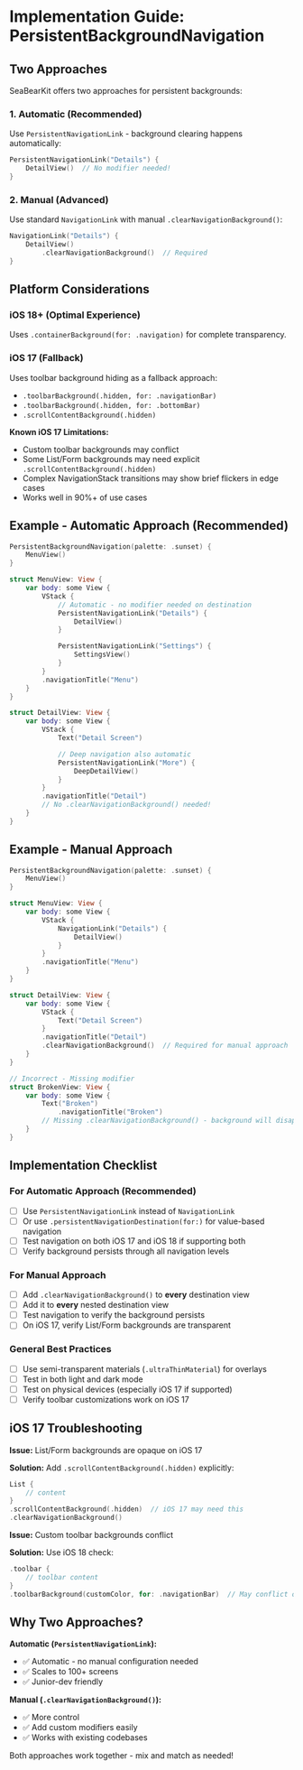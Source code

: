 # Implementation Guide: PersistentBackgroundNavigation

## Two Approaches

SeaBearKit offers two approaches for persistent backgrounds:

### 1. Automatic (Recommended)

Use `PersistentNavigationLink` - background clearing happens automatically:

```swift
PersistentNavigationLink("Details") {
    DetailView()  // No modifier needed!
}
```

### 2. Manual (Advanced)

Use standard `NavigationLink` with manual `.clearNavigationBackground()`:

```swift
NavigationLink("Details") {
    DetailView()
        .clearNavigationBackground()  // Required
}
```

## Platform Considerations

### iOS 18+ (Optimal Experience)

Uses `.containerBackground(for: .navigation)` for complete transparency.

### iOS 17 (Fallback)

Uses toolbar background hiding as a fallback approach:
- `.toolbarBackground(.hidden, for: .navigationBar)`
- `.toolbarBackground(.hidden, for: .bottomBar)`
- `.scrollContentBackground(.hidden)`

**Known iOS 17 Limitations:**
- Custom toolbar backgrounds may conflict
- Some List/Form backgrounds may need explicit `.scrollContentBackground(.hidden)`
- Complex NavigationStack transitions may show brief flickers in edge cases
- Works well in 90%+ of use cases

## Example - Automatic Approach (Recommended)

```swift
PersistentBackgroundNavigation(palette: .sunset) {
    MenuView()
}

struct MenuView: View {
    var body: some View {
        VStack {
            // Automatic - no modifier needed on destination
            PersistentNavigationLink("Details") {
                DetailView()
            }

            PersistentNavigationLink("Settings") {
                SettingsView()
            }
        }
        .navigationTitle("Menu")
    }
}

struct DetailView: View {
    var body: some View {
        VStack {
            Text("Detail Screen")

            // Deep navigation also automatic
            PersistentNavigationLink("More") {
                DeepDetailView()
            }
        }
        .navigationTitle("Detail")
        // No .clearNavigationBackground() needed!
    }
}
```

## Example - Manual Approach

```swift
PersistentBackgroundNavigation(palette: .sunset) {
    MenuView()
}

struct MenuView: View {
    var body: some View {
        VStack {
            NavigationLink("Details") {
                DetailView()
            }
        }
        .navigationTitle("Menu")
    }
}

struct DetailView: View {
    var body: some View {
        VStack {
            Text("Detail Screen")
        }
        .navigationTitle("Detail")
        .clearNavigationBackground()  // Required for manual approach
    }
}

// Incorrect - Missing modifier
struct BrokenView: View {
    var body: some View {
        Text("Broken")
            .navigationTitle("Broken")
        // Missing .clearNavigationBackground() - background will disappear!
    }
}
```

## Implementation Checklist

### For Automatic Approach (Recommended)

- [ ] Use `PersistentNavigationLink` instead of `NavigationLink`
- [ ] Or use `.persistentNavigationDestination(for:)` for value-based navigation
- [ ] Test navigation on both iOS 17 and iOS 18 if supporting both
- [ ] Verify background persists through all navigation levels

### For Manual Approach

- [ ] Add `.clearNavigationBackground()` to **every** destination view
- [ ] Add it to **every** nested destination view
- [ ] Test navigation to verify the background persists
- [ ] On iOS 17, verify List/Form backgrounds are transparent

### General Best Practices

- [ ] Use semi-transparent materials (`.ultraThinMaterial`) for overlays
- [ ] Test in both light and dark mode
- [ ] Test on physical devices (especially iOS 17 if supported)
- [ ] Verify toolbar customizations work on iOS 17

## iOS 17 Troubleshooting

**Issue:** List/Form backgrounds are opaque on iOS 17

**Solution:** Add `.scrollContentBackground(.hidden)` explicitly:
```swift
List {
    // content
}
.scrollContentBackground(.hidden)  // iOS 17 may need this
.clearNavigationBackground()
```

**Issue:** Custom toolbar backgrounds conflict

**Solution:** Use iOS 18 check:
```swift
.toolbar {
    // toolbar content
}
.toolbarBackground(customColor, for: .navigationBar)  // May conflict on iOS 17
```

## Why Two Approaches?

**Automatic (`PersistentNavigationLink`):**
- ✅ Automatic - no manual configuration needed
- ✅ Scales to 100+ screens
- ✅ Junior-dev friendly

**Manual (`.clearNavigationBackground()`):**
- ✅ More control
- ✅ Add custom modifiers easily
- ✅ Works with existing codebases

Both approaches work together - mix and match as needed!
